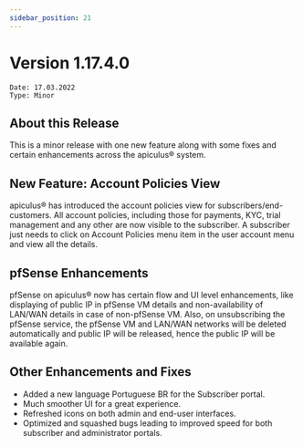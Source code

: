 ```yaml
---
sidebar_position: 21
---
```

# Version 1.17.4.0
```
Date: 17.03.2022
Type: Minor
```

## About this Release

This is a minor release with one new feature along with some fixes and certain enhancements across the apiculus® system.

## New Feature: Account Policies View

apiculus® has introduced the account policies view for subscribers/end-customers. All account policies, including those for payments, KYC, trial management and any other are now visible to the subscriber. A subscriber just needs to click on Account Policies menu item in the user account menu and view all the details.

## pfSense Enhancements

pfSense on apiculus® now has certain flow and UI level enhancements, like displaying of public IP in pfSense VM details and non-availability of LAN/WAN details in case of non-pfSense VM. Also, on unsubscribing the pfSense service, the pfSense VM and LAN/WAN networks will be deleted automatically and public IP will be released, hence the public IP will be available again.

## Other Enhancements and Fixes

- Added a new language Portuguese BR for the Subscriber portal.
- Much smoother UI for a great experience.
- Refreshed icons on both admin and end-user interfaces.
- Optimized and squashed bugs leading to improved speed for both subscriber and administrator portals.





